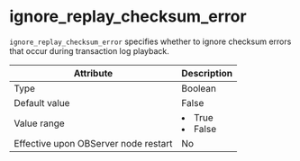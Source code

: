 # ignore_replay_checksum_error

`ignore_replay_checksum_error` specifies whether to ignore checksum errors that occur during transaction log playback.


| **Attribute** | **Description** |
|------------------|--------------------------------------------------------------------------------------------------------|
| Type | Boolean |
| Default value | False |
| Value range | <li>True   <li>False |
| Effective upon OBServer node restart | No |


